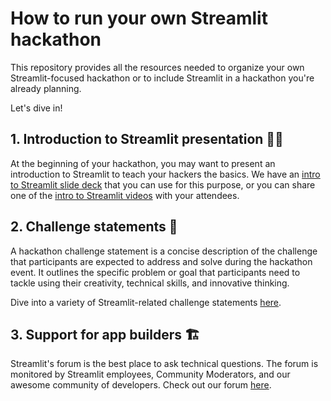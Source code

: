 # How to run your own Streamlit hackathon 

This repository provides all the resources needed to organize your own Streamlit-focused hackathon or to include Streamlit in a hackathon you're already planning.

Let's dive in!

## 1. Introduction to Streamlit presentation 🧑‍🏫
At the beginning of your hackathon, you may want to present an introduction to Streamlit to teach your hackers the basics. We have an [intro to Streamlit slide deck](Intro_to_Streamlit.pptx) that you can use for this purpose, or you can share one of the [intro to Streamlit videos](https://github.com/carolinedlu/streamlit-hackathon/blob/main/videos.md) with your attendees.

## 2. Challenge statements 📝
A hackathon challenge statement is a concise description of the challenge that participants are expected to address and solve during the hackathon event. It outlines the specific problem or goal that participants need to tackle using their creativity, technical skills, and innovative thinking.

Dive into a variety of Streamlit-related challenge statements [here](https://github.com/carolinedlu/streamlit-hackathon/tree/main/challenge-statements).

## 3. Support for app builders 🏗️
Streamlit's forum is the best place to ask technical questions. The forum is monitored by Streamlit employees, Community Moderators, and our awesome community of developers. Check out our forum [here](https://discuss.streamlit.io/).
